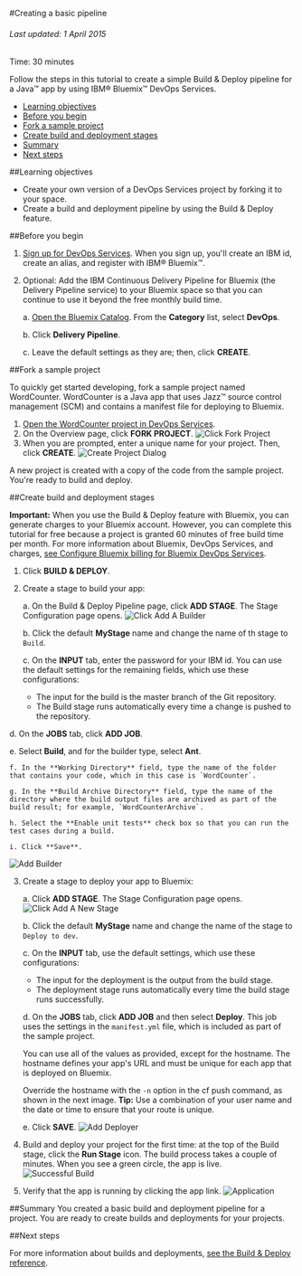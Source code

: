 #Creating a basic pipeline

###### Last updated: 1 April 2015

Time: 30 minutes

Follow the steps in this tutorial to create a simple Build & Deploy pipeline for a Java&trade; app by using IBM&reg; Bluemix&trade; DevOps Services. 

* [Learning objectives](#objectives)
* [Before you begin](#before_begin)
* [Fork a sample project](#fork_app)
* [Create build and deployment stages](#deploy_app)
* [Summary](#summary)
* [Next steps](#nextsteps)


<a name='objectives'></a>
##Learning objectives

* Create your own version of a DevOps Services project by forking it to your space.
* Create a build and deployment pipeline by using the Build & Deploy feature.




<a name='before_begin'></a>
##Before you begin

1. [Sign up for DevOps Services](https://hub.jazz.net/register). When you sign up, you'll create an IBM id, create an alias, and register with IBM&reg; Bluemix&trade;. 

2. Optional: Add the IBM Continuous Delivery Pipeline for Bluemix (the Delivery Pipeline service) to your Bluemix space so that you can continue to use it beyond the free monthly build time.  

   a. [Open the Bluemix Catalog](https://console.ng.bluemix.net/?ace_base=true/#/store/cloudOEPaneId=store). From the **Category** list, select **DevOps**.

   b. Click **Delivery Pipeline**.

   c. Leave the default settings as they are; then, click **CREATE**.




<a name='fork_app'></a>
##Fork a sample project

To quickly get started developing, fork a sample project named WordCounter. WordCounter is a Java app that uses Jazz&trade; source control management (SCM) and contains a manifest file for deploying to Bluemix. 

1. [Open the WordCounter project in DevOps Services](https://hub.jazz.net/project/ibmdevopsservices/WordCounter/overview). 
2. On the  Overview page, click **FORK PROJECT**. 
![Click Fork Project](/tutorials/jazzrtc/images/click_fork_project.png "Click Fork Project")
3. When you are prompted, enter a unique name for your project. Then, click **CREATE**.
![Create Project Dialog](/tutorials/jazzrtc/images/create_project.png "Create Project Dialog")

A new project is created with a copy of the code from the sample project. You're ready to build and deploy.

<a name='deploy_app'></a>
##Create build and deployment stages

**Important:** When you use the Build & Deploy feature with Bluemix, you can generate charges to your Bluemix account. However, you can complete this tutorial for free because a project is granted 60 minutes of free build time per month. For more information about Bluemix, DevOps Services, and charges, [see Configure Bluemix billing for Bluemix DevOps Services](/docs/reference/billing/).


1. Click **BUILD & DEPLOY**. 

2. Create a stage to build your app:

   a. On the Build & Deploy Pipeline page, click **ADD STAGE**. The Stage Configuration page opens.
![Click Add A Builder](/tutorials/jazzrtc/images/add_builder.png "Click add a builder")
    
    b. Click the default **MyStage** name and change the name of th stage to `Build`. 
    
    c. On the **INPUT** tab, enter the password for your IBM id.  You can use the default settings for the remaining fields, which use these configurations:
      * The input for the build is the master branch of the Git repository. 
      * The Build stage runs automatically every time a change is pushed to the repository. 
	
  d. On the **JOBS** tab, click **ADD JOB**. 
  
  e. Select **Build**, and for the builder type, select **Ant**.   
    
    f. In the **Working Directory** field, type the name of the folder that contains your code, which in this case is `WordCounter`. 
    
    g. In the **Build Archive Directory** field, type the name of the directory where the build output files are archived as part of the build result; for example, `WordCounterArchive`.
    
    h. Select the **Enable unit tests** check box so that you can run the test cases during a build.
    
    i. Click **Save**.
![Add Builder](/tutorials/jazzrtc/images/configure_builder.png "Add Builder")

3.  Create a stage to deploy your app to Bluemix:
     
    a. Click **ADD STAGE**. The Stage Configuration page opens.
![Click Add A New Stage](/tutorials/jazzrtc/images/add_deployer.png "Click add a new stage")
   
    b. Click the default **MyStage** name and change the name of the stage to `Deploy to dev`.
    
    c. On the **INPUT** tab, use the default settings, which use these configurations:
    
     * The input for the deployment is the output from the build stage. 
     * The deployment stage runs automatically every time the build stage runs successfully. 
    
    d. On the **JOBS** tab, click **ADD JOB** and then select **Deploy**. This job uses the settings in the `manifest.yml` file, which is included as part of the sample project. 
    
    You can use all of the values as provided, except for the hostname. The hostname defines your app's URL and must be unique for each app that is deployed on Bluemix.
      
       Override the hostname with the `-n` option in the cf push command, as shown in the next image. **Tip:** Use a combination of your user name and the date or time to ensure that your route is unique.

    e. Click **SAVE**. 
![Add Deployer](/tutorials/jazzrtc/images/configure_deployer.png "Add Deployer")

9. Build and deploy your project for the first time: at the top of the Build stage, click the **Run Stage** icon. The build process takes a couple of minutes. When you see a green circle, the app is live. 
![Successful Build](/tutorials/jazzrtc/images/build1_success.png "Successful Build")

10. Verify that the app is running by clicking the app link.
![Application](/tutorials/jazzrtc/images/app.png "Application")



<a name='summary'></a>
##Summary
You created a basic build and deployment pipeline for a project. You are ready to create builds and deployments for your projects. 

<a name='nextsteps'></a>
##Next steps

For more information about builds and deployments, [see the Build & Deploy reference](/docs/reference/deploy/).
